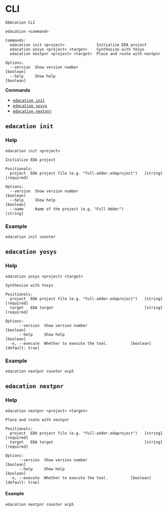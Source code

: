 # CLI

```
EDAcation CLI

edacation <command>

Commands:
  edacation init <project>              Initialize EDA project
  edacation yosys <project> <target>    Synthesize with Yosys
  edacation nextpnr <project> <target>  Place and route with nextpnr

Options:
  --version  Show version number                                       [boolean]
  --help     Show help                                                 [boolean]
```

**Commands**
- [`edacation init`](#edacation-init)
- [`edacation yosys`](#edacation-yosys)
- [`edacation nextpnr`](#edacation-nextpnr)

## `edacation init`
### Help
```
edacation init <project>

Initialize EDA project

Positionals:
  project  EDA project file (e.g. "full-adder.edaproject")   [string] [required]

Options:
  --version  Show version number                                       [boolean]
  --help     Show help                                                 [boolean]
  --name     Name of the project (e.g. "Full Adder")                    [string]
```

### Example
```
edacation init counter
```

## `edacation yosys`
### Help
```
edacation yosys <project> <target>

Synthesize with Yosys

Positionals:
  project  EDA project file (e.g. "full-adder.edaproject")   [string] [required]
  target   EDA target                                        [string] [required]

Options:
      --version  Show version number                                   [boolean]
      --help     Show help                                             [boolean]
  -x, --execute  Whether to execute the tool.          [boolean] [default: true]
```

### Example
```
edacation nextpnr counter ecp5
```

## `edacation nextpnr`
### Help
```
edacation nextpnr <project> <target>

Place and route with nextpnr

Positionals:
  project  EDA project file (e.g. "full-adder.edaproject")   [string] [required]
  target   EDA target                                        [string] [required]

Options:
      --version  Show version number                                   [boolean]
      --help     Show help                                             [boolean]
  -x, --execute  Whether to execute the tool.          [boolean] [default: true]
```

#### Example
```
edacation nextpnr counter ecp5
```
